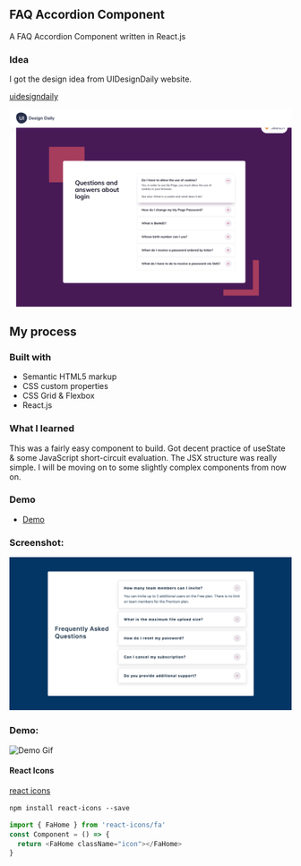 ## FAQ Accordion Component

A FAQ Accordion Component written in React.js

### Idea

I got the design idea from UIDesignDaily website.

[uidesigndaily](https://uidesigndaily.com/posts/sketch-accordion-website-day-1175)

![Idea Image - credit: UI Design Daily](./idea.png)

## My process

### Built with

- Semantic HTML5 markup
- CSS custom properties
- CSS Grid & Flexbox
- React.js

### What I learned

This was a fairly easy component to build. Got decent practice of useState & some JavaScript short-circuit evaluation. The JSX structure was really simple. I will be moving on to some slightly complex components from now on.

### Demo

- [Demo](https://webster-faq-accordion-react.netlify.app)

### Screenshot:

![Screenshot](./screenshot.png)

### Demo:

![Demo Gif](./faq.gif)

#### React Icons

[react icons](https://react-icons.github.io/react-icons/)

```
npm install react-icons --save
```

```javascript
import { FaHome } from 'react-icons/fa'
const Component = () => {
  return <FaHome className="icon"></FaHome>
}
```

